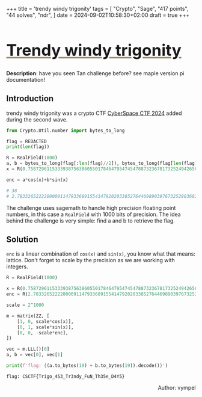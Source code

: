 +++
title = 'trendy windy trigonity'
tags = [
  "Crypto",
  "Sage",
  "417 points",
  "44 solves",
  "ndr",
]
date = 2024-09-02T10:58:30+02:00
draft = true
+++

<h1 style='text-decoration: underline;text-decoration-color: #9e8c6c;font-size: 3em;'>Trendy windy trigonity</h1>

**Description**: have you seen Tan challenge before? see maple version pi documentation!

## Introduction

trendy windy trigonity was a crypto CTF [CyberSpace CTF 2024](https://ctftime.org/event/2428) added during the second wave.

```python
from Crypto.Util.number import bytes_to_long

flag = REDACTED
print(len(flag))

R = RealField(1000)
a, b = bytes_to_long(flag[:len(flag)//2]), bytes_to_long(flag[len(flag)//2:])
x = R(0.75872961153339387563860550178464795474547887323678173252494265684893323654606628651427151866818730100357590296863274236719073684620030717141521941211167282170567424114270941542016135979438271439047194028943997508126389603529160316379547558098144713802870753946485296790294770557302303874143106908193100)

enc = a*cos(x)+b*sin(x)

# 38
# 2.78332652222000091147933689155414792020338527644698903976732528036823470890155538913578083110732846416012108159157421703264608723649277363079905992717518852564589901390988865009495918051490722972227485851595410047572144567706501150041757189923387228097603575500648300998275877439215112961273516978501e45
```

The challenge uses sagemath to handle high precision floating point numbers, in this case a `RealField` with 1000 bits of precision.
The idea behind the challenge is very simple: find a and b to retrieve the flag.

## Solution

`enc` is a linear combination of `cos(x)` and `sin(x)`, you know what that means: lattice.
Don't forget to scale by the precision as we are working with integers.

```python
R = RealField(1000)

x = R(0.75872961153339387563860550178464795474547887323678173252494265684893323654606628651427151866818730100357590296863274236719073684620030717141521941211167282170567424114270941542016135979438271439047194028943997508126389603529160316379547558098144713802870753946485296790294770557302303874143106908193100)
enc = R(2.78332652222000091147933689155414792020338527644698903976732528036823470890155538913578083110732846416012108159157421703264608723649277363079905992717518852564589901390988865009495918051490722972227485851595410047572144567706501150041757189923387228097603575500648300998275877439215112961273516978501e45)

scale = 2^1000

m = matrix(ZZ, [
    [1, 0, scale*cos(x)],
    [0, 1, scale*sin(x)],
    [0, 0, -scale*enc],
])

vec = m.LLL()[0]
a, b = vec[0], vec[1]

print(f'flag: {(a.to_bytes(19) + b.to_bytes(19)).decode()}')
```

```
flag: CSCTF{Trigo_453_Tr3ndy_FuN_Th35e_D4Y5}
```

<p align="right">Author: vympel</p>
